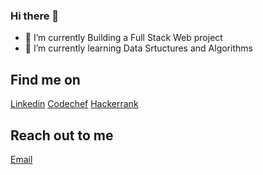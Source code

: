 ### Hi there 👋
- 🔭 I’m currently Building a Full Stack Web project
- 🌱 I’m currently learning Data Srtuctures and Algorithms

## Find me on
[Linkedin](https://linkedin.com/in/jivendra-sah)
[Codechef](https://www.codechef.com/users/jivendra_sah)
[Hackerrank](https://www.hackerrank.com/jivendrasah33)

## Reach out to me
[Email](mailto:jivendrasah33@gmail.com)



<!--
**jivendra/jivendra** is a ✨ _special_ ✨ repository because its `README.md` (this file) appears on your GitHub profile.

Here are some ideas to get you started:

- 🔭 I’m currently working on ...
- 🌱 I’m currently learning ...
- 👯 I’m looking to collaborate on ...
- 🤔 I’m looking for help with ...
- 💬 Ask me about ...
- 📫 How to reach me: ...
- 😄 Pronouns: ...
- ⚡ Fun fact: ...
-->
